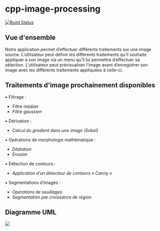 # cpp-image-processing

[![Build Status](https://travis-ci.org/joemccann/dillinger.svg?branch=master)](https://travis-ci.org/joemccann/dillinger)

## Vue d'ensemble

Notre application permet d’effectuer différents traitements sur une image source. L’utilisateur peut définir les différents traitements qu’il souhaite appliquer à son image via un menu qu’il lui permettra d’effectuer sa sélection. L’utilisateur peut prévisualiser l’image avant d’enregistrer son image avec les différents traitements appliquées à celle-ci.

## Traitements d'image prochainement disponibles

 ▪ Filtrage : 
- *Filtre médian* 
- *Filtre gaussien* 

▪ Dérivation :
- *Calcul du gradient dans une image (Sobel)* 

▪ Opérations de morphologie mathématique :  
- *Dilatation* 
- *Érosion* 

▪ Détection de contours :  
- *Application d’un détecteur de contours « Canny »* 

▪ Segmentations d’images :  
- *Opérations de seuillages* 
- *Segmentation par croissance de région*

## Diagramme UML 

![](https://yuml.me/tomrh/uml.png)

